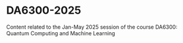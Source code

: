 # DA6300-2025
Content related to the Jan-May 2025 session of the course DA6300: Quantum Computing and Machine Learning
